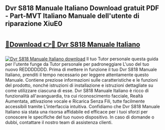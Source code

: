 ## Dvr S818 Manuale Italiano Download gratuit PDF - Part-MVT Italiano Manuale dell'utente di riparazione XiuE0

# <h2><a href="http://dfd41cp.blite.top/?on=Dvr+S818+Manuale+Italiano">🔗Download 👉🔴 Dvr S818 Manuale Italiano</a></h2>

[![Dvr S818 Manuale Italiano download](https://i.imgur.com/lujVjoI.png)](http://dfd41cp.blite.top/?on=Dvr+S818+Manuale+Italiano)
Il tuo Tutor personale questa guida per l'utente funge da Tutor personale per padroneggiare L'uso del tuo nuovo REDDDDDDD. Prima di mettere in funzione il tuo Dvr S818 Manuale Italiano, prenditi il tempo necessario per leggere attentamente questo Manuale. Contiene preziose informazioni sulle caratteristiche e le funzioni del prodotto, nonché istruzioni di installazione e istruzioni dettagliate su come utilizzare ciascuna di esse. Dvr S818 Manuale Italiano è ricco di funzionalità all'avanguardia, tra cui riconoscimento facciale, Realtà Aumentata, attivazione vocale e Ricarica Senza Fili, tutte facilmente accessibili tramite L'interfaccia intuitiva. Confidiamo che Dvr S818 Manuale Italiano sia stata una risorsa affidabile ed efficace per i tuoi sforzi per conoscere le specifiche del tuo nuovo dispositivo. In caso di domande o dubbi, contattare il nostro team di assistenza clienti.
